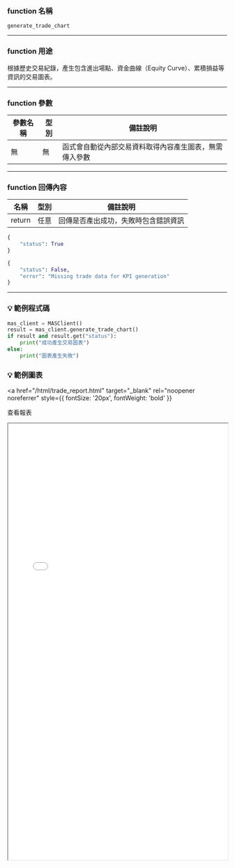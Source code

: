 ### function 名稱

`generate_trade_chart`

---

### function 用途

根據歷史交易紀錄，產生包含進出場點、資金曲線（Equity Curve）、累積損益等資訊的交易圖表。  

---

### function 參數

| 參數名稱 | 型別 | 備註說明 |
|----------|------|----------|
| 無       | 無   | 函式會自動從內部交易資料取得內容產生圖表，無需傳入參數 |

---

### function 回傳內容

| 名稱   | 型別 | 備註說明                                               |
|--------|------|--------------------------------------------------------|
| return | 任意 | 回傳是否產出成功，失敗時包含錯誤資訊 |

```python
{
    "status": True
}

{
    "status": False,
    "error": "Missing trade data for KPI generation"
}
```

---

### 💡 範例程式碼

```python
mas_client = MASClient()
result = mas_client.generate_trade_chart()
if result and result.get("status"):
    print("成功產生交易圖表")
else:
    print("圖表產生失敗")
```

### 💡 範例圖表 
<a
  href="/html/trade_report.html"
  target="_blank"
  rel="noopener noreferrer"
  style={{ fontSize: '20px', fontWeight: 'bold' }}
>
  查看報表
</a>

<iframe
  src="/html/trade_report.html"
  width="100%"
  height="1000"
  style={{ border: '1px solid #ccc' }}
/>